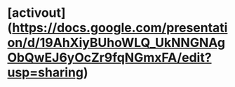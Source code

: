 # [activout] (https://docs.google.com/presentation/d/19AhXiyBUhoWLQ_UkNNGNAgObQwEJ6yOcZr9fqNGmxFA/edit?usp=sharing)
